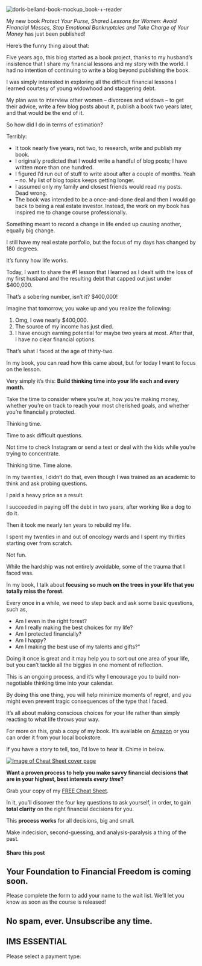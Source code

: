 ![doris-belland-book-mockup_book-+-reader](https://yourfinanciallaunchpad.com/wp-content/uploads/elementor/thumbs/doris-belland-book-mockup_book-reader-scaled-qg1incn7ynq1tx078vqam6ggvos5gcdrkmvhdlkps8.jpg "doris-belland-book-mockup_book-+-reader")

My new book *Protect Your Purse, Shared Lessons for Women: Avoid Financial Messes, Stop Emotional Bankruptcies and Take Charge of Your Money* has just been published!

Here’s the funny thing about that:

Five years ago, this blog started as a book project, thanks to my husband’s insistence that I share my financial lessons and my story with the world. I had no intention of continuing to write a blog beyond publishing the book.

I was simply interested in exploring all the difficult financial lessons I learned courtesy of young widowhood and staggering debt.

My plan was to interview other women – divorcees and widows – to get their advice, write a few blog posts about it, publish a book two years later, and that would be the end of it.

So how did I do in terms of estimation?

Terribly:

- It took nearly five years, not two, to research, write and publish my book.
- I originally predicted that I would write a handful of blog posts; I have written more than one hundred.
- I figured I’d run out of stuff to write about after a couple of months. Yeah – no. My list of blog topics keeps getting longer.
- I assumed only my family and closest friends would read my posts. Dead wrong.
- The book was intended to be a once-and-done deal and then I would go back to being a real estate investor. Instead, the work on my book has inspired me to change course professionally.

Something meant to record a change in life ended up causing another, equally big change.

I still have my real estate portfolio, but the focus of my days has changed by 180 degrees.

It’s funny how life works.

Today, I want to share the #1 lesson that I learned as I dealt with the loss of my first husband and the resulting debt that capped out just under $400,000.

That’s a sobering number, isn’t it? $400,000!

Imagine that tomorrow, you wake up and you realize the following:

1. Omg, I owe nearly $400,000.
2. The source of my income has just died.
3. I have enough earning potential for maybe two years at most. After that, I have no clear financial options.

That’s what I faced at the age of thirty-two.

In my book, you can read how this came about, but for today I want to focus on the lesson.

Very simply it’s this: **Build thinking time into your life each and every month.**

Take the time to consider where you’re at, how you’re making money, whether you’re on track to reach your most cherished goals, and whether you’re financially protected.

Thinking time.

Time to ask difficult questions.

Not time to check Instagram or send a text or deal with the kids while you’re trying to concentrate.

Thinking time. Time alone.

In my twenties, I didn’t do that, even though I was trained as an academic to think and ask probing questions.

I paid a heavy price as a result.

I succeeded in paying off the debt in two years, after working like a dog to do it.

Then it took me nearly ten years to rebuild my life.

I spent my twenties in and out of oncology wards and I spent my thirties starting over from scratch.

Not fun.

While the hardship was not entirely avoidable, some of the trauma that I faced was.

In my book, I talk about **focusing so much on the trees in your life that you totally miss the forest**.

Every once in a while, we need to step back and ask some basic questions, such as,

- Am I even in the right forest?
- Am I really making the best choices for my life?
- Am I protected financially?
- Am I happy?
- Am I making the best use of my talents and gifts?”

Doing it once is great and it may help you to sort out one area of your life, but you can’t tackle all the biggies in one moment of reflection.

This is an ongoing process, and it’s why I encourage you to build non-negotiable thinking time into your calendar.

By doing this one thing, you will help minimize moments of regret, and you might even prevent tragic consequences of the type that I faced.

It’s all about making conscious choices for your life rather than simply reacting to what life throws your way.

For more on this, grab a copy of my book. It’s available on [Amazon](https://www.amazon.ca/Protect-Your-Purse-Financial-Bankruptcies-ebook/dp/B071V8WPBW/ref=sr_1_cc_1?s=aps&ie=UTF8&qid=1494460110&sr=1-1-catcorr&keywords=Protect+Your+Purse) or you can order it from your local bookstore.

If you have a story to tell, too, I’d love to hear it. Chime in below.

[![Image of Cheat Sheet cover page](https://yourfinanciallaunchpad.com/wp-content/uploads/elementor/thumbs/Image-of-Cheat-Sheet-cover-page-1-qdc6cl407hkwfe9g4kotczrg98wq9qflnb0lcioeeg.png "Image of Cheat Sheet cover page")](attachments/4-questions-cheat-sheet.jpg)

**Want a proven process to help you make savvy financial decisions that are in your highest, best interests *every time*?**

Grab your copy of my [FREE Cheat Sheet](https://yourfinanciallaunchpad.com/4-questions-cheat-sheet/).

In it, you’ll discover the four key questions to ask yourself, in order, to gain **total clarity** on the right financial decisions for you.

This **process works** for all decisions, big and small.

Make indecision, second-guessing, and analysis-paralysis a thing of the past.

#### Share this post

## Your Foundation to Financial Freedom is coming soon.

Please complete the form to add your name to the wait list. We’ll let you know as soon as the course is released!

## No spam, ever. Unsubscribe any time.

## IMS ESSENTIAL

Please select a payment type: